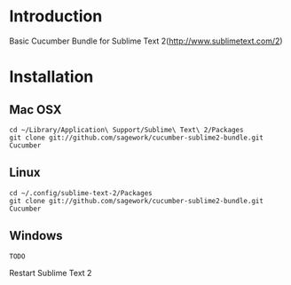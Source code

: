 # Introduction
Basic Cucumber Bundle for Sublime Text 2(http://www.sublimetext.com/2)

# Installation
## Mac OSX
    cd ~/Library/Application\ Support/Sublime\ Text\ 2/Packages
    git clone git://github.com/sagework/cucumber-sublime2-bundle.git Cucumber
## Linux
    cd ~/.config/sublime-text-2/Packages
    git clone git://github.com/sagework/cucumber-sublime2-bundle.git Cucumber
## Windows
    TODO

Restart Sublime Text 2
